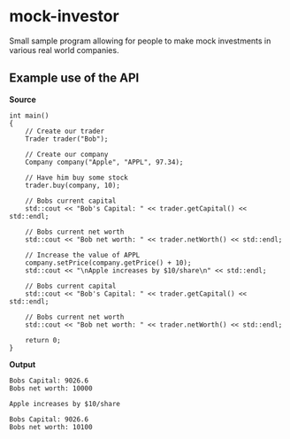 # mock-investor
Small sample program allowing for people to make mock investments in various real world companies.

## Example use of the API

**Source**

    int main()
    {
        // Create our trader
        Trader trader("Bob");
    
        // Create our company
        Company company("Apple", "APPL", 97.34);
    
        // Have him buy some stock
        trader.buy(company, 10);
    
        // Bobs current capital
        std::cout << "Bob's Capital: " << trader.getCapital() << std::endl;
    
        // Bobs current net worth
        std::cout << "Bob net worth: " << trader.netWorth() << std::endl;
    
        // Increase the value of APPL
        company.setPrice(company.getPrice() + 10);
        std::cout << "\nApple increases by $10/share\n" << std::endl;
    
        // Bobs current capital
        std::cout << "Bob's Capital: " << trader.getCapital() << std::endl;
    
        // Bobs current net worth
        std::cout << "Bob net worth: " << trader.netWorth() << std::endl;
    
        return 0;
    }

**Output**

    Bobs Capital: 9026.6
    Bobs net worth: 10000
    
    Apple increases by $10/share
    
    Bobs Capital: 9026.6
    Bobs net worth: 10100
